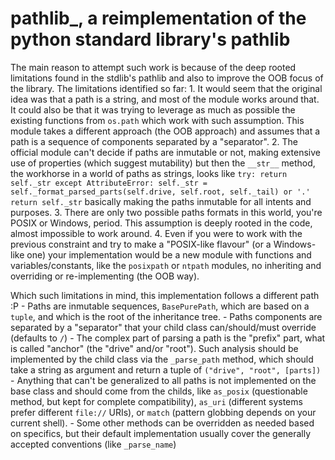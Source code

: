 # pathlib_, a reimplementation of the python standard library's pathlib

The main reason to attempt such work is because of the deep rooted limitations found in the stdlib's pathlib and also to improve the OOB focus of the library. The limitations identified so far:
	1. It would seem that the original idea was that a path is a string, and most of the module works around that. It could also be that it was trying to leverage as much as possible the existing functions from `os.path` which work with such assumption. This module takes a different approach (the OOB approach) and assumes that a path is a sequence of components separated by a "separator".
	2. The official module can't decide if paths are inmutable or not, making extensive use of properties (which suggest mutability) but then the `__str__` method, the workhorse in a world of paths as strings, looks like
	```
	try:
		return self._str
	except AttributeError:
		self._str = self._format_parsed_parts(self.drive, self.root, self._tail) or '.'
		return self._str
	```
	basically making the paths inmutable for all intents and purposes.
	3. There are only two possible paths formats in this world, you're POSIX or Windows, period. This assumption is deeply rooted in the code, almost impossible to work around.
	4. Even if you were to work with the previous constraint and try to make a "POSIX-like flavour" (or a Windows-like one) your implementation would be a new module with functions and variables/constants, like the `posixpath` or `ntpath` modules, no inheriting and overriding or re-implementing (the OOB way).

Which such limitations in mind, this implementation follows a different path :P
	- Paths are inmutable sequences, `BasePurePath`, which are based on a `tuple`, and which is the root of the inheritance tree.
	- Paths components are separated by a "separator" that your child class can/should/must override (defaults to `/`)
	- The complex part of parsing a path is the "prefix" part, what is called "anchor" (the "drive" and/or "root"). Such analysis should be implemented by the child class via the `_parse_path` method, which should take a string as argument and return a tuple of `("drive", "root", [parts])`
	- Anything that can't be generalized to all paths is not implemented on the base class and should come from the childs, like `as_posix` (questionable method, but kept for complete compatibility), `as_uri` (different systems prefer different `file://` URIs), or `match` (pattern globbing depends on your current shell).
	- Some other methods can be overridden as needed based on specifics, but their default implementation usually cover the generally accepted conventions (like `_parse_name`)
